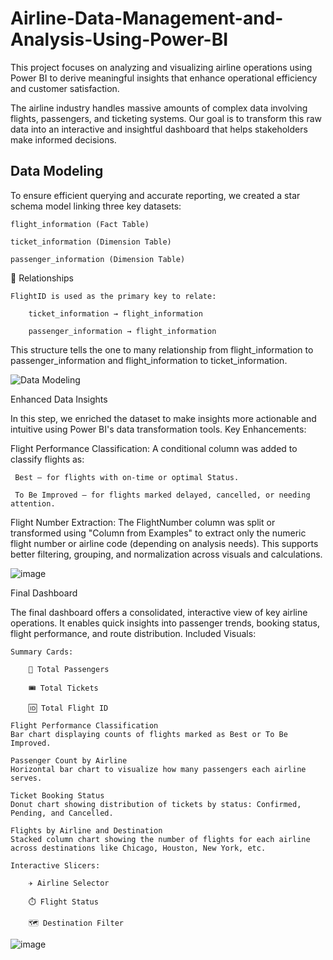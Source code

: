 # Airline-Data-Management-and-Analysis-Using-Power-BI

This project focuses on analyzing and visualizing airline operations using Power BI to derive meaningful insights that enhance operational efficiency and customer satisfaction.

The airline industry handles massive amounts of complex data involving flights, passengers, and ticketing systems. Our goal is to transform this raw data into an interactive and insightful dashboard that helps stakeholders make informed decisions.

## Data Modeling

To ensure efficient querying and accurate reporting, we created a star schema model linking three key datasets:

    flight_information (Fact Table)

    ticket_information (Dimension Table)

    passenger_information (Dimension Table)

🔗 Relationships

    FlightID is used as the primary key to relate:

        ticket_information → flight_information

        passenger_information → flight_information

This structure tells the one to many relationship from flight_information to passenger_information and flight_information to ticket_information.

![Data Modeling](https://github.com/user-attachments/assets/60d2ca43-61c1-4a1b-a8ef-120cdee40a4b)

Enhanced Data Insights

In this step, we enriched the dataset to make insights more actionable and intuitive using Power BI's data transformation tools.
Key Enhancements:

Flight Performance Classification:
    A conditional column was added to classify flights as:

     Best – for flights with on-time or optimal Status.

     To Be Improved – for flights marked delayed, cancelled, or needing attention.

Flight Number Extraction:
    The FlightNumber column was split or transformed using "Column from Examples" to extract only the numeric flight number or airline code (depending on analysis needs).
    This supports better filtering, grouping, and normalization across visuals and calculations.
    
![image](https://github.com/user-attachments/assets/5a4ff3eb-d029-4304-a938-ddd5b8083837)

Final Dashboard

The final dashboard offers a consolidated, interactive view of key airline operations. It enables quick insights into passenger trends, booking status, flight performance, and route distribution.
Included Visuals:

    Summary Cards:

        🔢 Total Passengers

        🎟️ Total Tickets

        🆔 Total Flight ID

    Flight Performance Classification
    Bar chart displaying counts of flights marked as Best or To Be Improved.

    Passenger Count by Airline
    Horizontal bar chart to visualize how many passengers each airline serves.

    Ticket Booking Status
    Donut chart showing distribution of tickets by status: Confirmed, Pending, and Cancelled.

    Flights by Airline and Destination
    Stacked column chart showing the number of flights for each airline across destinations like Chicago, Houston, New York, etc.

    Interactive Slicers:

        ✈️ Airline Selector

        ⏱️ Flight Status

        🗺️ Destination Filter

![image](https://github.com/user-attachments/assets/0c3d450d-cfb8-45d0-89d7-ae9d8a1fe127)

